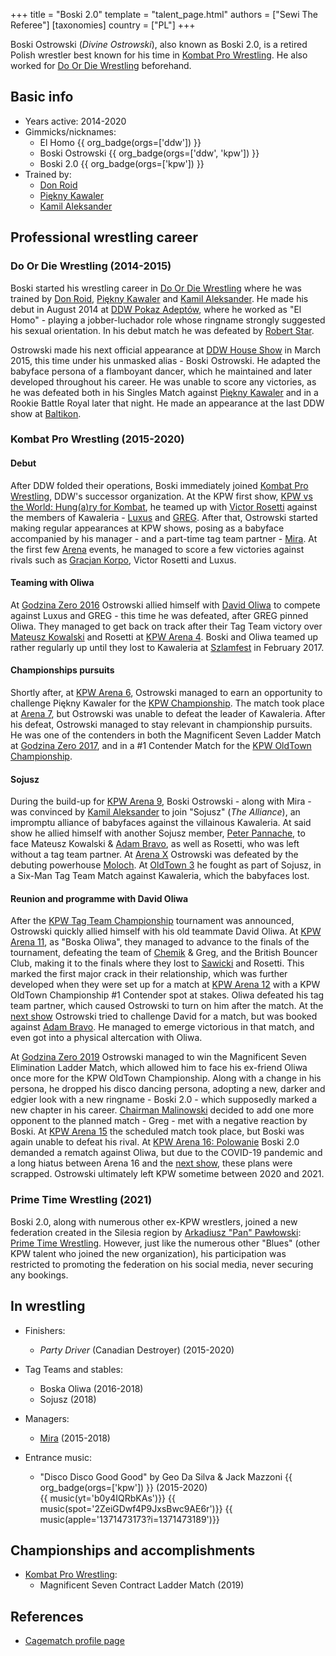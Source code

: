 +++
title = "Boski 2.0"
template = "talent_page.html"
authors = ["Sewi The Referee"]
[taxonomies]
country = ["PL"]
+++

Boski Ostrowski (_Divine Ostrowski_), also known as Boski 2.0, is a retired Polish wrestler best known for his time in [Kombat Pro Wrestling](@/o/kpw.md). He also worked for [Do Or Die Wrestling](@/o/ddw.md) beforehand.

## Basic info

* Years active: 2014-2020
* Gimmicks/nicknames:
  - El Homo {{ org_badge(orgs=['ddw']) }}
  - Boski Ostrowski {{ org_badge(orgs=['ddw', 'kpw']) }}
  - Boski 2.0 {{ org_badge(orgs=['kpw']) }}
* Trained by:
  - [Don Roid](@/w/don-roid.md)
  - [Piękny Kawaler](@/w/piekny-kawaler.md)
  - [Kamil Aleksander](2/w/kamil-aleksander.md)

## Professional wrestling career

### Do Or Die Wrestling (2014-2015)

Boski started his wrestling career in [Do Or Die Wrestling](@/o/ddw.md) where he was trained by [Don Roid](@/w/don-roid.md), [Piękny Kawaler](@/w/piekny-kawaler.md) and [Kamil Aleksander](@/w/kamil-aleksander.md). He made his debut in August 2014 at [DDW Pokaz Adeptów](@/e/ddw/2014-08-16-ddw-pokaz-adeptow.md), where he worked as "El Homo" - playing a jobber-luchador role whose ringname strongly suggested his sexual orientation. In his debut match he was defeated by [Robert Star](@/w/robert-star.md).

Ostrowski made his next official appearance at [DDW House Show](@/e/ddw/2015-03-14-ddw-house-show-1.md) in March 2015, this time under his unmasked alias - Boski Ostrowski. He adapted the babyface persona of a flamboyant dancer, which he maintained and later developed throughout his career. He was unable to score any victories, as he was defeated both in his Singles Match against [Piękny Kawaler](@/w/piekny-kawaler.md) and in a Rookie Battle Royal later that night. He made an appearance at the last DDW show at [Baltikon](@/e/ddw/2015-07-24-ddw-baltikon.md).

### Kombat Pro Wrestling (2015-2020)

#### Debut

After DDW folded their operations, Boski immediately joined [Kombat Pro Wrestling](@/o/kpw.md), DDW's successor organization. At the KPW first show, [KPW vs the World: Hung(a)ry for Kombat](@/e/kpw/2015-11-14-kpw-vs-the-world-hungary-for-kombat.md), he teamed up with [Victor Rosetti](@/w/rosetti.md) against the members of Kawaleria - [Luxus](@/w/luxus.md) and [GREG](@/w/greg.md). After that, Ostrowski started making regular appearances at KPW shows, posing as a babyface accompanied by his manager - and a part-time tag team partner - [Mira](@/w/mira.md). At the first few [Arena][arena-1] events, he managed to score a few victories against rivals such as [Gracjan Korpo](@/w/gracjan-korpo.md), Victor Rosetti and Luxus.

#### Teaming with Oliwa

At [Godzina Zero 2016][gz16] Ostrowski allied himself with [David Oliwa](@/w/david-oliwa.md) to compete against Luxus and GREG - this time he was defeated, after GREG pinned Oliwa. They managed to get back on track after their Tag Team victory over [Mateusz Kowalski](@/w/mateusz-kakareko.md) and Rosetti at [KPW Arena 4][arena-4]. Boski and Oliwa teamed up rather regularly up until they lost to Kawaleria at [Szlamfest](@/e/kpw/2017-02-04-kpw-szlamfest.md) in February 2017.

#### Championships pursuits

Shortly after, at [KPW Arena 6][arena-6], Ostrowski managed to earn an opportunity to challenge Piękny Kawaler for the [KPW Championship](@/c/kpw-championship.md). The match took place at [Arena 7][arena-7], but Ostrowski was unable to defeat the leader of Kawaleria.
After his defeat, Ostrowski managed to stay relevant in championship pursuits. He was one of the contenders in both the Magnificent Seven Ladder Match at [Godzina Zero 2017][gz17], and in a #1 Contender Match for the [KPW OldTown Championship](@/c/kpw-old-town-championship.md).

#### Sojusz

During the build-up for [KPW Arena 9][arena-9], Boski Ostrowski - along with Mira - was convinced by [Kamil Aleksander](@/w/kamil-aleksander.md) to join "Sojusz" (_The Alliance_), an impromptu alliance of babyfaces against the villainous Kawaleria. At said show he allied himself with another Sojusz member, [Peter Pannache](@/w/peter-pannache.md), to face Mateusz Kowalski & [Adam Bravo](@/w/adam-bravo.md), as well as Rosetti, who was left without a tag team partner. At [Arena X][arena-x] Ostrowski was defeated by the debuting powerhouse [Moloch](@/w/moloch.md). At [OldTown 3](@/e/kpw/2018-07-14-kpw-oldtown-3.md) he fought as part of Sojusz, in a Six-Man Tag Team Match against Kawaleria, which the babyfaces lost.

#### Reunion and programme with David Oliwa

After the [KPW Tag Team Championship](@/c/kpw-tag-team-championship.md) tournament was announced, Ostrowski quickly allied himself with his old teammate David Oliwa. At [KPW Arena 11][arena-11], as "Boska Oliwa", they managed to advance to the finals of the tournament, defeating the team of [Chemik](@/w/chemik.md) & Greg, and the British Bouncer Club, making it to the finals where they lost to [Sawicki](@/w/sawicki.md) and Rosetti.
This marked the first major crack in their relationship, which was further developed when they were set up for a match at [KPW Arena 12][arena-12] with a KPW OldTown Championship #1 Contender spot at stakes. Oliwa defeated his tag team partner, which caused Ostrowski to turn on him after the match. At the [next show][arena-13] Ostrowski tried to challenge David for a match, but was booked against [Adam Bravo](@/w/adam-bravo.md). He managed to emerge victorious in that match, and even got into a physical altercation with Oliwa.

At [Godzina Zero 2019][gz19] Ostrowski managed to win the Magnificent Seven Elimination Ladder Match, which allowed him to face his ex-friend Oliwa once more for the KPW OldTown Championship. Along with a change in his persona, he dropped his disco dancing persona, adopting a new, darker and edgier look with a new ringname - Boski 2.0 - which supposedly marked a new chapter in his career. [Chairman Malinowski](@/w/krystian-malinowski.md) decided to add one more opponent to the planned match - Greg - met with a negative reaction by Boski. At [KPW Arena 15][arena-15] the scheduled match took place, but Boski was again unable to defeat his rival. At [KPW Arena 16: Polowanie][arena-16] Boski 2.0 demanded a rematch against Oliwa, but due to the COVID-19 pandemic and a long hiatus between Arena 16 and the [next show][arena-17], these plans were scrapped. Ostrowski ultimately left KPW sometime between 2020 and 2021.

### Prime Time Wrestling (2021)

Boski 2.0, along with numerous other ex-KPW wrestlers, joined a new federation created in the Silesia region by [Arkadiusz "Pan" Pawłowski](@/w/pan-pawlowski.md): [Prime Time Wrestling](@/o/ptw.md). However, just like the numerous other "Blues" (other KPW talent who joined the new organization), his participation was restricted to promoting the federation on his social media, never securing any bookings.

## In wrestling

* Finishers:
  - _Party Driver_ (Canadian Destroyer) (2015-2020)

* Tag Teams and stables:
  - Boska Oliwa (2016-2018)
  - Sojusz (2018)

* Managers:
  - [Mira](@/w/mira.md) (2015-2018)

* Entrance music:
  - "Disco Disco Good Good" by Geo Da Silva & Jack Mazzoni
 {{ org_badge(orgs=['kpw']) }} (2015-2020) <br>
 {{ music(yt='b0y4IQRbKAs')}}
 {{ music(spot='2ZeiGDwf4P9JxsBwc9AE6r')}}
 {{ music(apple='1371473173?i=1371473189')}}

## Championships and accomplishments

* [Kombat Pro Wrestling](@/o/kpw.md):
  - Magnificent Seven Contract Ladder Match (2019)

## References

* [Cagematch profile page](https://www.cagematch.net/?id=2&nr=19737)

[arena-1]: @/e/kpw/2016-02-27-kpw-arena-1.md
[gz16]: @/e/kpw/2016-08-13-kpw-godzina-zero-2016.md
[arena-4]: @/e/kpw/2016-11-26-kpw-arena-4-nowy-rozdzial.md
[arena-6]: @/e/kpw/2017-04-08-kpw-arena-6-selekcja.md
[arena-7]: @/e/kpw/2017-06-10-kpw-arena-7-wysoka-stawka.md
[gz17]: @/e/kpw/2017-08-12-kpw-godzina-zero-2017.md
[arena-9]: @/e/kpw/2018-03-10-kpw-arena-9-na-krawedzi.md
[arena-x]: @/e/kpw/2018-05-26-kpw-arena-x-kawaleria-vs-sojusz.md
[arena-11]: @/e/kpw/2018-11-03-kpw-arena-11-podwojne-zagrozenie.md
[arena-12]: @/e/kpw/2019-01-19-kpw-arena-12-gwiazda-polnocy.md
[arena-13]: @/e/kpw/2019-04-05-kpw-arena-13-capo-di-tutti-capi.md
[gz19]: @/e/kpw/2019-08-17-kpw-godzina-zero-2019.md
[arena-15]: @/e/kpw/2019-11-16-kpw-arena-15-swieza-krew.md
[arena-16]: @/e/kpw/2020-02-01-kpw-arena-16-polowanie.md
[arena-17]: @/e/kpw/2021-08-21-kpw-arena-17-odrodzenie.md
